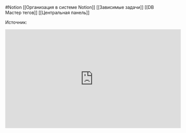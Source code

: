 #Notion 
[[Организация в системе Notion]]
[[Зависимые задачи]]
[[DB Мастер тегов]]
[[Центральная панель]]

Источник:
<iframe width="560" height="315" src="https://www.youtube.com/embed/lK_Ysf0Ko9E" title="YouTube video player" frameborder="0" allow="accelerometer; autoplay; clipboard-write; encrypted-media; gyroscope; picture-in-picture" allowfullscreen></iframe>

